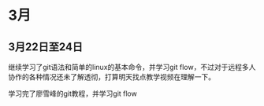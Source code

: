 # 3月

## 3月22日至24日

继续学习了git语法和简单的linux的基本命令，并学习git flow，不过对于远程多人协作的各种情况还未了解透彻，打算明天找点教学视频在理解一下。

学习完了廖雪峰的git教程，并学习git flow